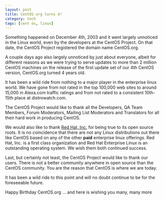 ```yaml
--- 
layout: post
title: CentOS org turns 4!
category: tech
tags: [cent os, linux]
---
```

Something happened on December 4th, 2003 and it went largely unnoticed in the Linux world, even by the developers at the CentOS Project. On that date, the CentOS Project registered the domain name CentOS.org.

A couple days ago also largely unnoticed by just about everyone, albeit for different reasons as we were trying to serve updates to more than 2 million CentOS machines on the release of the first update set of our 4th CentOS version, CentOS.org turned 4 years old.

It has been a wild ride from nothing to a major player in the enterprise linux world. We have gone from not rated in the top 100,000 web sites to around 15,000 in Alexa.com traffic ratings and from not rated to a consistent 10th-15th place at distrowatch.com.

The CentOS Project would like to thank all the Developers, QA Team Members, Forum Moderators, Mailing List Moderators and Translators for all their hard work in producing CentOS.

We would also like to thank [Red Hat, Inc.](http://www.redhat.com/") for being true to its open source roots. It is no coincidence that there are not any Linux distributions out there like CentOS based on any of the other **paid** enterprise linux offerings. Red Hat, Inc. is a first class organization and Red Hat Enterprise Linux is an outstanding operating system. We wish them both continued success.

Last, but certainly not least, the CentOS Project would like to thank our users. There is not a better community anywhere in open source than the CentOS community. You are the reason that CentOS is where we are today.

It has been a wild ride to this point and will no doubt continue to be for the foreseeable future.

Happy Birthday CentOS.org ... and here is wishing you many, many more
